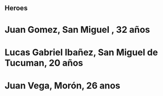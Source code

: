 ## Heroes
# Juan Gomez, San Miguel , 32 años
# Lucas Gabriel Ibañez, San Miguel de Tucuman, 20 años
# Juan Vega, Morón, 26 anos
